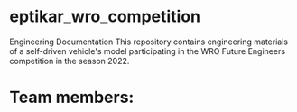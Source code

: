 # eptikar_wro_competition
Engineering Documentation
This repository contains engineering materials of a self-driven vehicle's model participating in the WRO Future Engineers competition in the season 2022.

# Team members:
